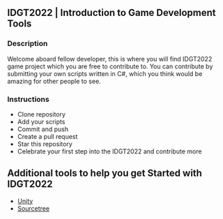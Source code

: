 
## IDGT2022 | Introduction to Game Development Tools

### Description

Welcome aboard fellow developer, this is where you will find IDGT2022 game project which you are free to contribute to.
You can contribute by submitting your own scripts written in C#, which you think would be amazing for other people to see.

### Instructions

- Clone repository
- Add your scripts
- Commit and push
- Create a pull request
- Star this repository
- Celebrate your first step into the IDGT2022 and contribute more

## Additional tools to help you get Started with IDGT2022

* [Unity](https://unity.com/)
* [Sourcetree](https://www.sourcetreeapp.com/)
